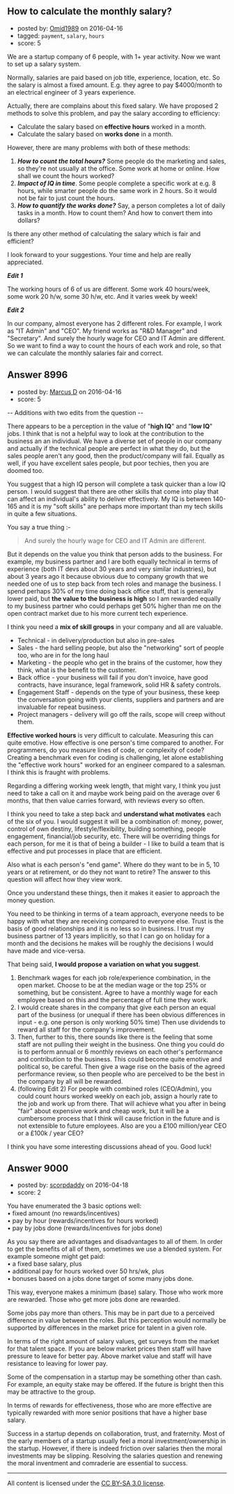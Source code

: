 ## How to calculate the monthly salary?

- posted by: [Omid1989](https://stackexchange.com/users/2817522/omid1989) on 2016-04-16
- tagged: `payment`, `salary`, `hours`
- score: 5

We are a startup company of 6 people, with 1+ year activity. Now we want to set up a salary system.

Normally, salaries are paid based on job title, experience, location, etc. So the salary is almost a fixed amount. E.g. they agree to pay $4000/month to an electrical engineer of 3 years experience. 

Actually, there are complains about this fixed salary. We have proposed 2 methods to solve this problem, and pay the salary according to efficiency:

- Calculate the salary based on **effective hours** worked in a month.
- Calculate the salary based on **works done** in a month.

However, there are many problems with both of these methods:

1. ***How to count the total hours?*** Some people do the marketing and sales, so they're not usually at the office. Some work at home or online. How shall we count the hours worked?
2. ***Impact of IQ in time***. Some people complete a specific work at e.g. 8 hours, while smarter people do the same work in 2 hours. So it would not be fair to just count the hours.
3. ***How to quantify the works done?*** Say, a person completes a lot of daily tasks in a month. How to count them? And how to convert them into dollars?

Is there any other method of calculating the salary which is fair and efficient?

I look forward to your suggestions. Your time and help are really appreciated.

***Edit 1***

The working hours of 6 of us are different. Some work 40 hours/week, some work 20 h/w, some 30 h/w, etc. And it varies week by week!

***Edit 2***

In our company, almost everyone has 2 different roles. For example, I work as "IT Admin" and "CEO". My friend works as "R&D Manager" and "Secretary". And surely the hourly wage for CEO and IT Admin are different. So we want to find a way to count the hours of each work and role, so that we can calculate the monthly salaries fair and correct.


## Answer 8996

- posted by: [Marcus D](https://stackexchange.com/users/258531/marcus-d) on 2016-04-16
- score: 5

-- Additions with two edits from the question --

There appears to be a perception in the value of "**high IQ**" and "**low IQ**" jobs. I think that is not a helpful way to look at the contribution to the business an an individual. We have a diverse set of people in our company and actually if the technical people are perfect in what they do, but the sales people aren't any good, then the product/company will fail. Equally as well, if you have excellent sales people, but poor techies, then you are doomed too.

You suggest that a high IQ person will complete a task quicker than a low IQ person. I would suggest that there are other skills that come into play that can affect an individual's ability to deliver effectively. My IQ is between 140-165 and it is my "soft skills" are perhaps more important than my tech skills in quite a few situations.

You say a true thing :-
> And surely the hourly wage for CEO and IT Admin are different.

But it depends on the value you think that person adds to the business. For example, my business partner and I are both equally technical in terms of experience (both IT devs about 30 years and very similar industries), but about 3 years ago it because obvious due to company growth that we needed one of us to step back from tech roles and manage the business. I spend perhaps 30% of my time doing back office stuff, that is generally lower paid, but **the value to the business is high** so I am rewarded equally to my business partner who could perhaps get 50% higher than me on the open contract market due to his more current tech experience.

I think you need a **mix of skill groups** in your company and all are valuable.

 - Technical - in delivery/production but also in pre-sales
 - Sales - the hard selling people, but also the "networking" sort of people too, who are in for the long haul
 - Marketing - the people who get in the brains of the customer, how they think, what is the benefit to the customer. 
 - Back office - your business will fail if you don't invoice, have good contracts, have insurance, legal framework, solid HR & safety controls.
 - Engagement Staff - depends on the type of your business, these keep the conversation going with your clients, suppliers and partners and are invaluable for repeat business.
 - Project managers - delivery will go off the rails, scope will creep without them.

**Effective worked hours** is very difficult to calculate. Measuring this can quite emotive. How effective is one person's time compared to another. For programmers, do you measure lines of code, or complexity of code? Creating a benchmark even for coding is challenging, let alone establishing the "effective work hours" worked for an engineer compared to a salesman. I think this is fraught with problems.

Regarding a differing working week length, that might vary, I think you just need to take a call on it and maybe work being paid on the average over 6 months, that then value carries forward, with reviews every so often.

I think you need to take a step back and **understand what motivates** each of the six of you. I would suggest it will be a combination of: money, power, control of own destiny, lifestyle/flexibility, building something, people engagement, financial/job security, etc. There will be overriding things for each person, for me it is that of being a builder - I like to build a team that is effective and put processes in place that are efficient. 

Also what is each person's "end game". Where do they want to be in 5, 10 years or at retirement, or do they not want to retire? The answer to this question will affect how they view work.

Once you understand these things, then it makes it easier to approach the money question.

You need to be thinking in terms of a team approach, everyone needs to be happy with what they are receiving compared to everyone else. Trust is the basis of good relationships and it is no less so in business. I trust my business partner of 13 years implicitly, so that I can go on holiday for a month and the decisions he makes will be roughly the decisions I would have made and vice-versa. 

That being said, **I would propose a variation on what you suggest**.

 1. Benchmark wages for each job role/experience combination, in the open market. Choose to be at the median wage or the top 25% or something, but be consistent. Agree to have a monthly wage for each employee based on this and the percentage of full time they work.
 2. I would create shares in the company that give each person an equal part of the business (or unequal if there has been obvious differences in input - e.g. one person is only working 50% time) Then use dividends to reward all staff for the company's improvement.
 3. Then, further to this, there sounds like there is the feeling that some staff are not pulling their weight in the business. One thing you could do is to perform annual or 6 monthly reviews on each other's performance and contribution to the business. This could become quite emotive and political so, be careful. Then give a wage rise on the basis of the agreed performance review, so then people who are perceived to be the best in the company by all will be rewarded.
 4. (following Edit 2) For people with combined roles (CEO/Admin), you could count hours worked weekly on each job, assign a hourly rate to the job and work up from there. That will achieve what you after in being "fair" about expensive work and cheap work, but it will be a cumbersome process that I think will cause friction in the future and is not extensible to future employees. Also are you a £100 million/year CEO or a £100k / year CEO?

I think you have some interesting discussions ahead of you. Good luck!


## Answer 9000

- posted by: [scorpdaddy](https://stackexchange.com/users/1379751/scorpdaddy) on 2016-04-18
- score: 2

You have enumerated the 3 basic options well:<br>
• fixed amount (no rewards/incentives)<br>
• pay by hour (rewards/incentives for hours worked)<br>
• pay by jobs done (rewards/incentives for jobs done)<br>

As you say there are advantages and disadvantages to all of them.  In order to get the benefits of all of them, sometimes we use a blended system.  For example someone might get paid:<br>
• a fixed base salary, plus<br>
• additional pay for hours worked over 50 hrs/wk, plus<br>
• bonuses based on a jobs done target of some many jobs done.<br>

This way, everyone makes a minimum (base) salary.  Those who work more are rewarded.  Those who get more jobs done are rewarded.

Some jobs pay more than others.  This may be in part due to a perceived difference in value between the roles.  But this perception would normally be supported by differences in the market price for talent in a given role.

In terms of the right amount of salary values, get surveys from the market for that talent space.  If you are below market prices then staff will have pressure to leave for better pay.  Above market value and staff will have resistance to leaving for lower pay.

Some of the compensation in a startup may be something other than cash.  For example, an equity stake may be offered.  If the future is bright then this may be attractive to the group.

In terms of rewards for effectiveness, those who are more effective are typically rewarded with more senior positions that have a higher base salary.

Success in a startup depends on collaboration, trust, and fraternity.  Most of the early members of a startup usually feel a moral investment/ownership in the startup.  However, if there is indeed friction over salaries then the moral investments may be slipping.  Resolving the salaries question and renewing the moral inventment and comraderie are essential to success.





---

All content is licensed under the [CC BY-SA 3.0 license](https://creativecommons.org/licenses/by-sa/3.0/).
